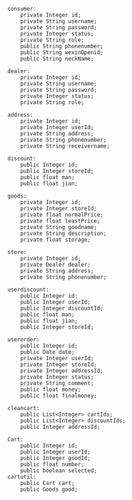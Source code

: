    consumer:
        private Integer id;
        private String username;
        private String password;
        private Integer status;
        private String role;
        public String phonenumber;
        public String wexinOpenid;
        public String neckName;

    dealer:
        private Integer id;
        private String username;
        private String password;
        private Integer status;
        private String role;
        
    address:
        private Integer id;
        private Integer userId;
        private String address;
        private String phonenumber;
        private String receivername;

    discount:
        public Integer id;
        public Integer storeId;
        public float man;
        public float jian;

    goods:
        private Integer id;
        private Integer storeId;
        private float normalPrice;
        private float leastPrice;
        private String goodname;
        private String description;
        private float storage;

    store:
        private Integer id;
        private Dealer dealer;
        private String address;
        private String phonenumber;

    userdiscount:
        public Integer id;
        public Integer userId;
        public Integer discountId;
        public float man;
        public float jian;
        public Integer storeId;

    userorder:
        public Integer id;
        public Date date;
        private Integer userId;
        private Integer storeId;
        private Integer addressId;
        private Integer status;
        private String comment;
        public float money;
        public float finalmoney;

    cleancart:
        public List<Integer> cartIds;
        public List<Integer> discountIds;
        public Integer addressId;
        
    Cart:
        public Integer id;
        public Integer userId;
        public Integer goodId;
        public float number;
        public boolean selected;
    cartutil:
        public Cart cart;
        public Goods good;

